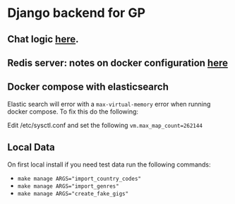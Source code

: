 # Django backend for GP

## Chat logic [here](project/chat/README.md).

## Redis server: notes on docker configuration [here](redis/README.md)

## Docker compose with elasticsearch
Elastic search will error with a `max-virtual-memory` error when running docker compose. 
To fix this do the following:

Edit /etc/sysctl.conf and set the following `vm.max_map_count=262144`

## Local Data
On first local install if you need test data run the following commands:
- `make manage ARGS="import_country_codes"`
- `make manage ARGS="import_genres"`
- `make manage ARGS="create_fake_gigs"`
